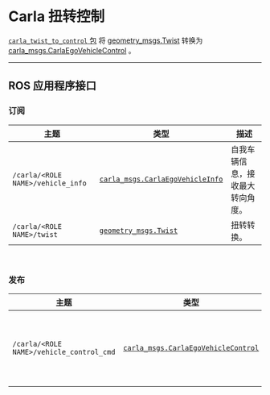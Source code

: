 # Carla 扭转控制

[`carla_twist_to_control` 包](https://github.com/carla-simulator/ros-bridge/tree/master/carla_twist_to_control) 将 [geometry_msgs.Twist](https://docs.ros.org/en/api/geometry_msgs/html/msg/Twist.html) 转换为 [carla_msgs.CarlaEgoVehicleControl](ros_msgs.md#carlaegovehiclecontrolmsg) 。

---
## ROS 应用程序接口

### 订阅

| 主题                                | 类型                                                                                     | 描述 |
|-----------------------------------|----------------------------------------------------------------------------------------|-----------|
| `/carla/<ROLE NAME>/vehicle_info` | [`carla_msgs.CarlaEgoVehicleInfo`](ros_msgs.md#carlaegovehicleinfomsg)                 | 自我车辆信息，接收最大转向角度。 |
| `/carla/<ROLE NAME>/twist`        | [`geometry_msgs.Twist`](https://docs.ros.org/en/api/geometry_msgs/html/msg/Twist.html) |扭转转换。 |

<br>

### 发布

| 主题                                       | 类型                                                                           | 描述                                 |
|------------------------------------------|------------------------------------------------------------------------------|------------------------------------|
| `/carla/<ROLE NAME>/vehicle_control_cmd` | [`carla_msgs.CarlaEgoVehicleControl`](ros_msgs.md#carlaegovehiclecontrolmsg) | 转换后的车辆控制命令。 |

<br>
